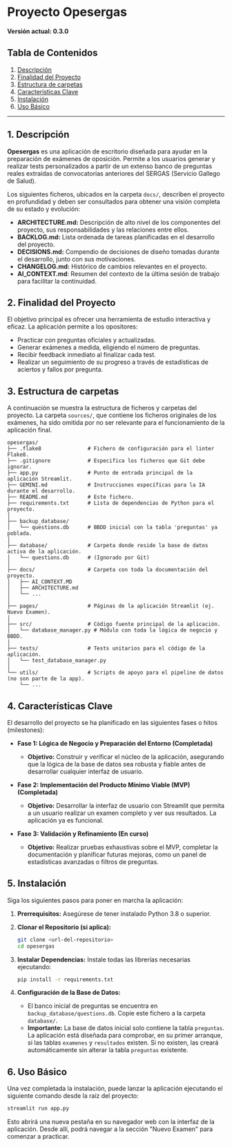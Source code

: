 # Proyecto Opesergas

**Versión actual: 0.3.0**

## Tabla de Contenidos

1. [Descripción](#1-descripción)
2. [Finalidad del Proyecto](#2-finalidad-del-proyecto)
3. [Estructura de carpetas](#3-estructura-de-carpetas)
4. [Características Clave](#4-características-clave)
5. [Instalación](#5-instalación)
6. [Uso Básico](#6-uso-básico)

---

## 1. Descripción

**Opesergas** es una aplicación de escritorio diseñada para ayudar en la preparación de exámenes de oposición. Permite a los usuarios generar y realizar tests personalizados a partir de un extenso banco de preguntas reales extraídas de convocatorias anteriores del SERGAS (Servicio Gallego de Salud).

Los siguientes ficheros, ubicados en la carpeta `docs/`, describen el proyecto en profundidad y deben ser consultados para obtener una visión completa de su estado y evolución:

* **ARCHITECTURE.md:** Descripción de alto nivel de los componentes del proyecto, sus responsabilidades y las relaciones entre ellos.
* **BACKLOG.md:** Lista ordenada de tareas planificadas en el desarrollo del proyecto.
* **DECISIONS.md:** Compendio de decisiones de diseño tomadas durante el desarrollo, junto con sus motivaciones.
* **CHANGELOG.md:** Histórico de cambios relevantes en el proyecto.
* **AI_CONTEXT.md**: Resumen del contexto de la última sesión de trabajo para facilitar la continuidad.

## 2. Finalidad del Proyecto

El objetivo principal es ofrecer una herramienta de estudio interactiva y eficaz. La aplicación permite a los opositores:

* Practicar con preguntas oficiales y actualizadas.
* Generar exámenes a medida, eligiendo el número de preguntas.
* Recibir feedback inmediato al finalizar cada test.
* Realizar un seguimiento de su progreso a través de estadísticas de aciertos y fallos por pregunta.

## 3. Estructura de carpetas

A continuación se muestra la estructura de ficheros y carpetas del proyecto. La carpeta `sources/`, que contiene los ficheros originales de los exámenes, ha sido omitida por no ser relevante para el funcionamiento de la aplicación final.

```
opesergas/
├── .flake8               # Fichero de configuración para el linter Flake8.
├── .gitignore            # Especifica los ficheros que Git debe ignorar.
├── app.py                # Punto de entrada principal de la aplicación Streamlit.
├── GEMINI.md             # Instrucciones específicas para la IA durante el desarrollo.
├── README.md             # Este fichero.
├── requirements.txt      # Lista de dependencias de Python para el proyecto.
│
├── backup_database/
│   └── questions.db      # BBDD inicial con la tabla 'preguntas' ya poblada.
│
├── database/             # Carpeta donde reside la base de datos activa de la aplicación.
│   └── questions.db      # (Ignorado por Git)
│
├── docs/                 # Carpeta con toda la documentación del proyecto.
│   ├── AI_CONTEXT.MD
│   ├── ARCHITECTURE.md
│   └── ...
│
├── pages/                # Páginas de la aplicación Streamlit (ej. Nuevo Examen).
│
├── src/                  # Código fuente principal de la aplicación.
│   └── database_manager.py # Módulo con toda la lógica de negocio y BBDD.
│
├── tests/                # Tests unitarios para el código de la aplicación.
│   └── test_database_manager.py
│
└── utils/                # Scripts de apoyo para el pipeline de datos (no son parte de la app).
    └── ...
```

## 4. Características Clave

El desarrollo del proyecto se ha planificado en las siguientes fases o hitos (milestones):

* **Fase 1: Lógica de Negocio y Preparación del Entorno (Completada)**
  * **Objetivo:** Construir y verificar el núcleo de la aplicación, asegurando que la lógica de la base de datos sea robusta y fiable antes de desarrollar cualquier interfaz de usuario.

* **Fase 2: Implementación del Producto Mínimo Viable (MVP) (Completada)**
  * **Objetivo:** Desarrollar la interfaz de usuario con Streamlit que permita a un usuario realizar un examen completo y ver sus resultados. La aplicación ya es funcional.

* **Fase 3: Validación y Refinamiento (En curso)**
  * **Objetivo:** Realizar pruebas exhaustivas sobre el MVP, completar la documentación y planificar futuras mejoras, como un panel de estadísticas avanzadas o filtros de preguntas.

## 5. Instalación

Siga los siguientes pasos para poner en marcha la aplicación:

1. **Prerrequisitos:** Asegúrese de tener instalado Python 3.8 o superior.

2. **Clonar el Repositorio (si aplica):**

    ```bash
    git clone <url-del-repositorio>
    cd opesergas
    ```

3. **Instalar Dependencias:** Instale todas las librerías necesarias ejecutando:

    ```bash
    pip install -r requirements.txt
    ```

4. **Configuración de la Base de Datos:**
    * El banco inicial de preguntas se encuentra en `backup_database/questions.db`. Copie este fichero a la carpeta `database/`.
    * **Importante:** La base de datos inicial solo contiene la tabla `preguntas`. La aplicación está diseñada para comprobar, en su primer arranque, si las tablas `examenes` y `resultados` existen. Si no existen, las creará automáticamente sin alterar la tabla `preguntas` existente.

## 6. Uso Básico

Una vez completada la instalación, puede lanzar la aplicación ejecutando el siguiente comando desde la raíz del proyecto:

```bash
streamlit run app.py
```

Esto abrirá una nueva pestaña en su navegador web con la interfaz de la aplicación. Desde allí, podrá navegar a la sección "Nuevo Examen" para comenzar a practicar.